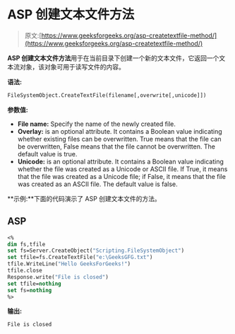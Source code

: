 # ASP 创建文本文件方法

> 原文:[https://www.geeksforgeeks.org/asp-createtextfile-method/](https://www.geeksforgeeks.org/asp-createtextfile-method/)

**ASP 创建文本文件方法**用于在当前目录下创建一个新的文本文件，它返回一个文本流对象，该对象可用于读写文件的内容。

**语法:**

```vb
FileSystemObject.CreateTextFile(filename[,overwrite[,unicode]])
```

**参数值:**

*   **File name:** Specify the name of the newly created file.
*   **Overlay:** is an optional attribute. It contains a Boolean value indicating whether existing files can be overwritten. True means that the file can be overwritten, False means that the file cannot be overwritten. The default value is true.
*   **Unicode:** is an optional attribute. It contains a Boolean value indicating whether the file was created as a Unicode or ASCII file. If True, it means that the file was created as a Unicode file; if False, it means that the file was created as an ASCII file. The default value is false.

**示例:**下面的代码演示了 ASP 创建文本文件的方法。

## ASP

```vb
<%
dim fs,tfile
set fs=Server.CreateObject("Scripting.FileSystemObject")
set tfile=fs.CreateTextFile("e:\GeeksGFG.txt") 
tfile.WriteLine("Hello GeeksForGeeks!")
tfile.close
Response.write("File is closed")
set tfile=nothing
set fs=nothing
%>
```

**输出:**

```vb
File is closed
```